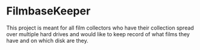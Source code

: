 # FilmbaseKeeper
This project is meant for all film collectors who have their collection spread over multiple hard drives and would like to keep record of what films they have and on which disk are they.
